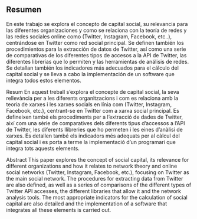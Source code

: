 ## Resumen
En este trabajo se explora el concepto de capital social, su relevancia para las diferentes organizaciones y como se relaciona con la teoría de redes y las redes sociales online como (Twitter, Instagram, Facebook, etc..), centrándose en Twitter como red social principal. Se definen también los procedimientos para la extracción de datos de Twitter, así como una serie de comparativas de los diferentes tipos de accesos a la API de Twitter, las diferentes librerías que lo permiten y las herramientas de análisis de redes. Se detallan también los indicadores más adecuados para el cálculo del capital social y se lleva a cabo la implementación de un software que integra todos estos elementos.


Resum
En aquest treball s’explora el concepte de capital social, la seva rellevància per a les diferents organitzacions i com es relaciona amb la teoria de xarxes i les xarxes socials en línia com (Twitter, Instagram, Facebook, etc.), centrant-se en Twitter com a xarxa social principal. Es defineixen també els procediments per a l’extracció de dades de Twitter, així com una sèrie de comparatives dels diferents tipus d’accessos a l’API de Twitter, les diferents llibreries que ho permeten i les eines d’anàlisi de xarxes. Es detallen també els indicadors més adequats per al càlcul del capital social i es porta a terme la implementació d’un programari que integra tots aquests elements.


Abstract
This paper explores the concept of social capital, its relevance for different organizations and how it relates to network theory and online social networks (Twitter, Instagram, Facebook, etc.), focusing on Twitter as the main social network. The procedures for extracting data from Twitter are also defined, as well as a series of comparisons of the different types of Twitter API accesses, the different libraries that allow it and the network analysis tools. The most appropriate indicators for the calculation of social capital are also detailed and the implementation of a software that integrates all these elements is carried out.

